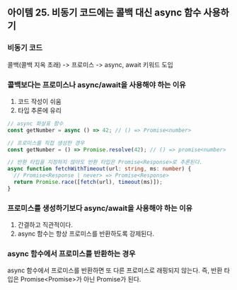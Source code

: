 ## 아이템 25. 비동기 코드에는 콜백 대신 async 함수 사용하기

### 비동기 코드

콜백(콜백 지옥 초래) -> 프로미스 -> async, await 키워드 도입

### 콜백보다는 프로미스나 async/await을 사용해야 하는 이유

1. 코드 작성이 쉬움
2. 타입 추론에 유리

```typescript
// async 화살표 함수
const getNumber = async () => 42; // () => Promise<number>

// 프로미스를 직접 생성한 경우
const getNumber = () => Promise.resolve(42); // () => promise<number>
```

```typescript
// 반환 타입을 지정하지 않아도 반환 타입은 Promise<Response>로 추론된다.
async function fetchWithTimeout(url: string, ms: number) {
  // Promise<Response | never> => Promise<Response>
  return Promise.race([fetch(url), timeout(ms)]);
}
```

### 프로미스를 생성하기보다 async/await을 사용해야 하는 이유

1. 간결하고 직관적이다.
2. async 함수는 항상 프로미스를 반환하도록 강제된다.

### async 함수에서 프로미스를 반환하는 경우

async 함수에서 프로미스를 반환하면 또 다른 프로미스로 래핑되지 않는다. 즉, 반환 타입은 Promise<Promise<T>>가 아닌 Promise<T>가 된다.
